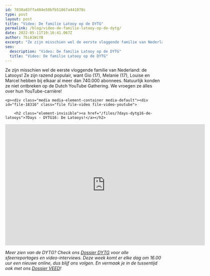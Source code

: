 ```yaml
---
id: 7830a83ffa484e59bfb51867a441078c
type: post
layout: post
title: "Video: De familie Latooy op de DYTG"
permalink: /blog/video-de-familie-latooy-op-de-dytg/
date: 2022-05-11T19:16:41.067Z
author: 7biA1WiYB
excerpt: "Ze zijn misschien wel de eerste vloggende familie van Nederland: de Latooys! Ze zijn razend populair, want Gio (17), Melanie (17), Louise en Marcel hebben bij elkaar al meer dan 740.000 abonnees. Natuurlijk konden ze niet ontbreken op de Dutch YouTube Gathering. We vroegen ze álles over hun YouTube-carrière!  "
seo:
  description: "Video: De familie Latooy op de DYTG"
  title: "Video: De familie Latooy op de DYTG"
---
```

Ze zijn misschien wel de eerste vloggende familie van Nederland: de Latooys! Ze zijn razend populair, want Gio (17), Melanie (17), Louise en Marcel hebben bij elkaar al meer dan 740.000 abonnees. Natuurlijk konden ze niet ontbreken op de Dutch YouTube Gathering. We vroegen ze álles over hun YouTube-carrière!  

    <p><div class="media media-element-container media-default"><div id="file-18316" class="file file-video file-video-youtube">

        <h2 class="element-invisible"><a href="/files/7days-dytg16-de-latooys">7Days - DYTG16: De Latooys!</a></h2>
    
  
  <div class="content">
    <div class="media-youtube-video media-element file-default media-youtube-1">
  <iframe class="media-youtube-player" width="640" height="390" title="7Days - DYTG16: De Latooys!" src="https://www.youtube.com/embed/Iuvlupvd5HE?wmode=opaque&controls=" name="7Days - DYTG16: De Latooys!" frameborder="0" allowfullscreen="">Video van 7Days - DYTG16: De Latooys!</iframe>
</div>
  </div>

  
</div>
</div>
<p><em>Meer zien van de DYTG? Check ons <a href="https://original.sevendays.nl/dytg">Dossier DYTG</a> voor alle sfeerreportages en video-interviews. Deze week komt er elke dag om 16.00 uur een nieuwe online, dus blijf ons volgen. En vermaak je in de tussentijd ook met ons <a href="https://original.sevendays.nl/veed">Dossier VEED</a>!</em></p>  
